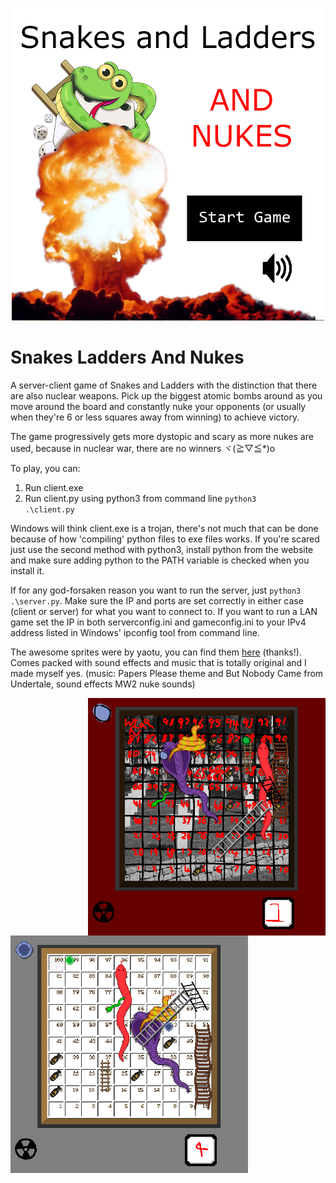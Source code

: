 <p align="center"><img width="500" height="500" src="https://github.com/coding-with-nottnott/SnakesLaddersAndNukes/blob/main/screenshots/title.png"></p>

# Snakes Ladders And Nukes
A server-client game of Snakes and Ladders with the distinction that there are also nuclear weapons. Pick up the biggest atomic bombs around as you move around the board and constantly nuke your opponents (or usually when they're 6 or less squares away from winning) to achieve victory. 

The game progressively gets more dystopic and scary as more nukes are used, because in nuclear war, there are no winners ヾ(≧▽≦*)o

To play, you can:
1. Run client.exe
2. Run client.py using python3 from command line <code>python3 .\client.py</code>

Windows will think client.exe is a trojan, there's not much that can be done because of how 'compiling' python files to exe files works. If you're scared just use the second method with python3, install python from the website and make sure adding python to the PATH variable is checked when you install it. 

If for any god-forsaken reason you want to run the server, just <code>python3 .\server.py</code>. Make sure the IP and ports are set correctly in either case (client or server) for what you want to connect to. If you want to run a LAN game set the IP in both serverconfig.ini and gameconfig.ini to your IPv4 address listed in Windows' ipconfig tool from command line.

The awesome sprites were by yaotu, you can find them [here](https://yaotu.itch.io/snakes-and-ladders-board-game-assets) (thanks!). Comes packed with sound effects and music that is totally original and I made myself yes. (music: Papers Please theme and But Nobody Came from Undertale, sound effects MW2 nuke sounds)

<img align="right" width="380" height="380" src="https://github.com/coding-with-nottnott/SnakesLaddersAndNukes/blob/main/screenshots/reallyworse.png">

<img align="left" width="380" height="380" src="https://github.com/coding-with-nottnott/SnakesLaddersAndNukes/blob/main/screenshots/slightlyworse.png">
